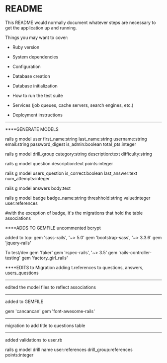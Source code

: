 # README

This README would normally document whatever steps are necessary to get the
application up and running.

Things you may want to cover:

* Ruby version

* System dependencies

* Configuration

* Database creation

* Database initialization

* How to run the test suite

* Services (job queues, cache servers, search engines, etc.)

* Deployment instructions

*******************
****GENERATE MODELS

rails g model user first_name:string last_name:string username:string email:string password_digest is_admin:boolean total_pts:integer

rails g model drill_group category:string description:text difficulty:string

rails g model question description:text points:integer

rails g model users_question is_correct:boolean last_answer:text num_attempts:integer

rails g model answers body:text

rails g model badge badge_name:string threshhold:string value:integer user:references

#with the exception of badge, it's the migrations that hold the table associations

****ADDS TO GEMFILE
uncommented bcrypt

added to top:
gem 'sass-rails', '~> 5.0'
gem 'bootstrap-sass', '~> 3.3.6'
gem 'jquery-rails'

To test/dev
gem 'faker'
gem 'rspec-rails', '~> 3.5'
gem 'rails-controller-testing'
gem 'factory_girl_rails'




****EDITS to Migration
adding t.references to questions, answers, users_questions


****
edited the model files to reflect associations

****
added to GEMFILE

gem 'cancancan'
gem 'font-awesome-rails'
****
migration to add title to questions table
****
added validations to user.rb

rails g model drill name user:references drill_group:references points:integer
